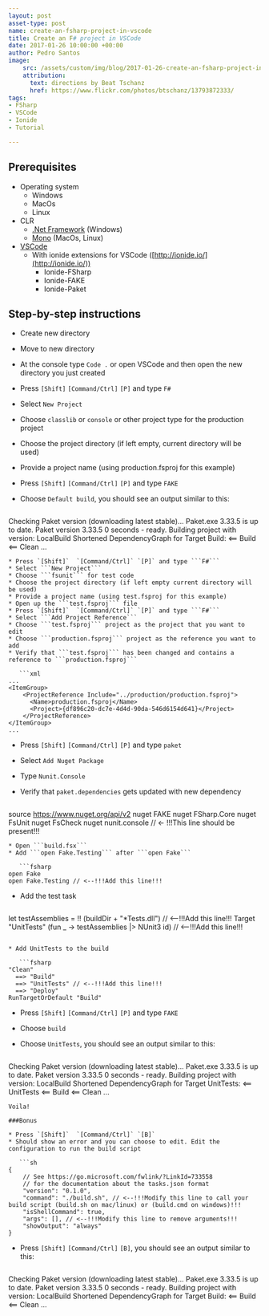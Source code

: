 ```yaml
---
layout: post
asset-type: post
name: create-an-fsharp-project-in-vscode
title: Create an F# project in VSCode
date: 2017-01-26 10:00:00 +00:00
author: Pedro Santos
image:
    src: /assets/custom/img/blog/2017-01-26-create-an-fsharp-project-in-vscode.jpg
    attribution:
      text: directions by Beat Tschanz
      href: https://www.flickr.com/photos/btschanz/13793872333/
tags:
- FSharp
- VSCode
- Ionide
- Tutorial

---
```

## Prerequisites
* Operating system
  * Windows
  * MacOs
  * Linux
* CLR
  * [.Net Framework](https://www.microsoft.com/net/download/framework) (Windows)
  * [Mono](http://www.mono-project.com/) (MacOs, Linux)
* [VSCode](https://code.visualstudio.com/)
   * With ionide extensions for VSCode ([http://ionide.io/](http://ionide.io/))
      * Ionide-FSharp
      * Ionide-FAKE
      * Ionide-Paket

## Step-by-step instructions  
* Create new directory
* Move to new directory
* At the console type ```Code .``` or open VSCode and then open the new directory you just created
* Press `[Shift]`  `[Command/Ctrl]` `[P]` and type ```F#```
* Select ```New Project```
* Choose ```classlib``` or ```console``` or other project type for the production project
* Choose the project directory (if left empty, current directory will be used)
* Provide a project name (using production.fsproj for this example)
* Press `[Shift]`  `[Command/Ctrl]` `[P]` and type ```FAKE```
* Choose ```Default build```, you should see an output similar to this:

   ```txt
Checking Paket version (downloading latest stable)...
Paket.exe 3.33.5 is up to date.
Paket version 3.33.5
0 seconds - ready.
Building project with version: LocalBuild
Shortened DependencyGraph for Target Build:
<== Build
   <== Clean
...
```
* Press `[Shift]`  `[Command/Ctrl]` `[P]` and type ```F#```
* Select ```New Project```
* Choose ```fsunit``` for test code
* Choose the project directory (if left empty current directory will be used)
* Provide a project name (using test.fsproj for this example)
* Open up the ```test.fsproj``` file
* Press `[Shift]`  `[Command/Ctrl]` `[P]` and type ```F#```
* Select ```Add Project Reference```
* Choose ```test.fsproj``` project as the project that you want to edit
* Choose ```production.fsproj``` project as the reference you want to add
* Verify that ```test.fsproj``` has been changed and contains a reference to ```production.fsproj```

   ```xml
...
<ItemGroup>
    <ProjectReference Include="../production/production.fsproj">
      <Name>production.fsproj</Name>
      <Project>{df896c20-dc7e-4d4d-90da-546d6154d641}</Project>
    </ProjectReference>
</ItemGroup>
...
```
* Press `[Shift]`  `[Command/Ctrl]` `[P]` and type ```paket```
* Select ```Add Nuget Package```
* Type ```Nunit.Console```
* Verify that ```paket.dependencies``` gets updated with new dependency

   ```fsharp
source https://www.nuget.org/api/v2
nuget FAKE
nuget FSharp.Core
nuget FsUnit
nuget FsCheck
nuget nunit.console // <- !!!This line should be present!!!
```
* Open ```build.fsx```
* Add ```open Fake.Testing``` after ```open Fake```

   ```fsharp
open Fake
open Fake.Testing // <--!!!Add this line!!!
```
* Add the test task

   ```fsharp
let testAssemblies = !! (buildDir + "*Tests.dll") // <--!!!Add this line!!!
Target "UnitTests" (fun _ -> testAssemblies |> NUnit3 id) // <--!!!Add this line!!!
```

* Add UnitTests to the build

   ```fsharp
"Clean"
  ==> "Build"
  ==> "UnitTests" // <--!!!Add this line!!!
  ==> "Deploy"
RunTargetOrDefault "Build"
```

* Press `[Shift]`  `[Command/Ctrl]` `[P]` and type ```FAKE```
* Choose ```build```
* Choose ```UnitTests```, you should see an output similar to this:

   ```txt
Checking Paket version (downloading latest stable)...
Paket.exe 3.33.5 is up to date.
Paket version 3.33.5
0 seconds - ready.
Building project with version: LocalBuild
Shortened DependencyGraph for Target UnitTests:
<== UnitTests
   <== Build
      <== Clean
...      
```
Voila!

###Bonus

* Press `[Shift]`  `[Command/Ctrl]` `[B]`
* Should show an error and you can choose to edit. Edit the configuration to run the build script

   ```sh
{
    // See https://go.microsoft.com/fwlink/?LinkId=733558
    // for the documentation about the tasks.json format
    "version": "0.1.0",
    "command": "./build.sh", // <--!!!Modify this line to call your build script (build.sh on mac/linux) or (build.cmd on windows)!!!
    "isShellCommand": true,
    "args": [], // <--!!!Modify this line to remove arguments!!!
    "showOutput": "always"
}
```
* Press `[Shift]`  `[Command/Ctrl]` `[B]`, you should see an output similar to this:

   ```txt
Checking Paket version (downloading latest stable)...
Paket.exe 3.33.5 is up to date.
Paket version 3.33.5
0 seconds - ready.
Building project with version: LocalBuild
Shortened DependencyGraph for Target Build:
<== Build
   <== Clean
...
```
